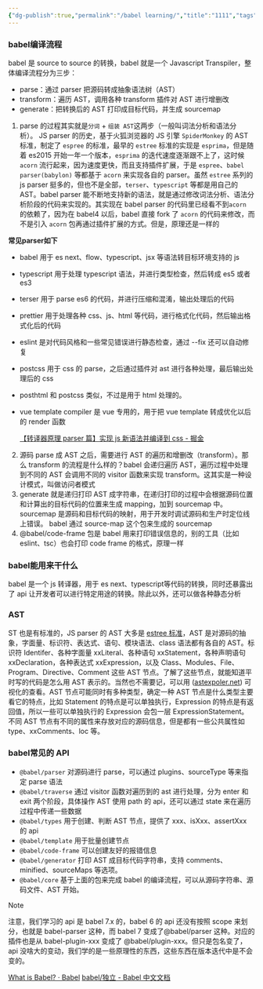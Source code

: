 ```yaml
---
{"dg-publish":true,"permalink":"/babel learning/","title":"1111","tags":["code"],"created":"2024-10-31"}
---
```


### babel编译流程

babel 是 source to source 的转换，babel 就是一个 Javascript Transpiler，整体编译流程分为三步：

- parse：通过 parser 把源码转成抽象语法树（AST）
- transform：遍历 AST，调用各种 transform 插件对 AST 进行增删改
- generate：把转换后的 AST 打印成目标代码，并生成 sourcemap

1.  parse 的过程其实就是`分词` + `组装 AST`这两步（一般叫词法分析和语法分析）。 JS  parser 的历史，基于火狐浏览器的 JS 引擎 `SpiderMonkey` 的 AST 标准，制定了 `espree` 的标准，最早的 `estree` 标准的实现是 `esprima`，但是随着 es2015 开始一年一个版本，`esprima` 的迭代速度逐渐跟不上了，这时候 `acorn` 流行起来，因为速度更快，而且支持插件扩展，于是 `espree`、`babel parser(babylon)` 等都基于 `acorn` 来实现各自的 parser。虽然 `estree` 系列的 js parser 挺多的，但也不是全部，`terser`、`typescript` 等都是用自己的 AST。babel parser 能不断地支持新的语法，就是通过修改词法分析、语法分析阶段的代码来实现的。其实现在 babel parser 的代码里已经看不到`acorn` 的依赖了，因为在 babel4 以后，babel 直接 fork 了 `acorn` 的代码来修改，而不是引入 `acorn` 包再通过插件扩展的方式。但是，原理还是一样的


**常见parser如下**
- babel 用于 es next、flow、typescript、jsx 等语法转目标环境支持的 js
- typescript 用于处理 typescript 语法，并进行类型检查，然后转成 es5 或者 es3
- terser 用于 parse es6 的代码，并进行压缩和混淆，输出处理后的代码
- prettier 用于处理各种 css、js、html 等代码，进行格式化代码，然后输出格式化后的代码
- eslint 是对代码风格和一些常见错误进行静态检查，通过 --fix 还可以自动修复
- postcss 用于 css 的 parse，之后通过插件对 ast 进行各种处理，最后输出处理后的 css
- posthtml 和 postcss 类似，不过是用于 html 处理的。
- vue template compiler 是 vue 专用的，用于把 vue template 转成优化以后的 render 函数

  [【转译器原理 parser 篇】实现 js 新语法并编译到 css - 掘金](https://juejin.cn/post/6959502530745204772)
2. 源码 parse 成 AST 之后，需要进行 AST 的遍历和增删改（transform）。那么 transform 的流程是什么样的？babel 会递归遍历 AST，遍历过程中处理到不同的 AST 会调用不同的 visitor 函数来实现 transform。这其实是一种设计模式，叫做访问者模式
3.  generate 就是递归打印 AST 成字符串，在递归打印的过程中会根据源码位置和计算出的目标代码的位置来生成 mapping，加到 sourcemap 中。 sourcemap 是源码和目标代码的映射，用于开发时调试源码和生产时定位线上错误。 babel 通过 source-map 这个包来生成的 sourcemap
4. @babel/code-frame 包是 babel 用来打印错误信息的，别的工具（比如 eslint、tsc）也会打印 code frame 的格式，原理一样



### babel能用来干什么
babel 是一个 js 转译器，用于 es next、typescript等代码的转换，同时还暴露出了 api 让开发者可以进行特定用途的转换。除此以外，还可以做各种静态分析
### AST
ST 也是有标准的，JS parser 的 AST 大多是 [estree 标准](https://link.juejin.cn/?target=https%3A%2F%2Fgithub.com%2Festree%2Festree "https://github.com/estree/estree")，AST 是对源码的抽象，字面量、标识符、表达式、语句、模块语法、class 语法都有各自的 AST。标识符 Identifer、各种字面量 xxLiteral、各种语句 xxStatement，各种声明语句 xxDeclaration，各种表达式 xxExpression，以及 Class、Modules、File、Program、Directive、Comment 这些 AST 节点。了解了这些节点，就能知道平时写的代码是怎么用 AST 表示的。当然也不需要记，可以用 ([astexpoler.net](https://link.juejin.cn/?target=https%3A%2F%2Fastexplorer.net%2F "https://astexplorer.net/")) 可视化的查看。AST 节点可能同时有多种类型，确定一种 AST 节点是什么类型主要看它的特点，比如 Statement 的特点是可以单独执行，Expression 的特点是有返回值，所以一些可以单独执行的 Expression 会包一层 ExpressionStatement。不同 AST 节点有不同的属性来存放对应的源码信息，但是都有一些公共属性如 type、xxComments、loc 等。


### babel常见的 API
- `@babel/parser` 对源码进行 parse，可以通过 plugins、sourceType 等来指定 parse 语法
- `@babel/traverse` 通过 visitor 函数对遍历到的 ast 进行处理，分为 enter 和 exit 两个阶段，具体操作 AST 使用 path 的 api，还可以通过 state 来在遍历过程中传递一些数据
- `@babel/types` 用于创建、判断 AST 节点，提供了 xxx、isXxx、assertXxx 的 api
- `@babel/template` 用于批量创建节点
- `@babel/code-frame` 可以创建友好的报错信息
- `@babel/generator` 打印 AST 成目标代码字符串，支持 comments、minified、sourceMaps 等选项。
- `@babel/core` 基于上面的包来完成 babel 的编译流程，可以从源码字符串、源码文件、AST 开始。

> [!NOTE]
> 注意，我们学习的 api 是 babel 7.x 的，babel 6 的 api 还没有按照 scope 来划分，也就是 babel-parser 这种，而 babel 7 变成了@babel/parser 这种。对应的插件也是从 babel-plugin-xxx 变成了 @babel/plugin-xxx。但只是包名变了，api 没啥大的变动，我们学的是一些原理性的东西，这些东西在版本迭代中是不会变的。
> 












[What is Babel? · Babel](https://babeljs.io/docs/)
[babel/独立 - Babel 中文文档](https://www.babelrc.cn/docs/babel-standalone.html)




